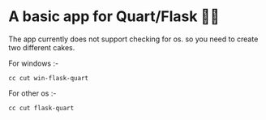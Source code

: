 # A basic app for Quart/Flask 🍰🍰

The app currently does not support checking for os. so you need to create two different cakes.

For windows :-
```
cc cut win-flask-quart
```

For other os :-
```
cc cut flask-quart
```
